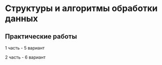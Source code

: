 # Структуры и алгоритмы обработки данных
## Практические работы 
1 часть - 5 вариант

2 часть - 6 вариант
